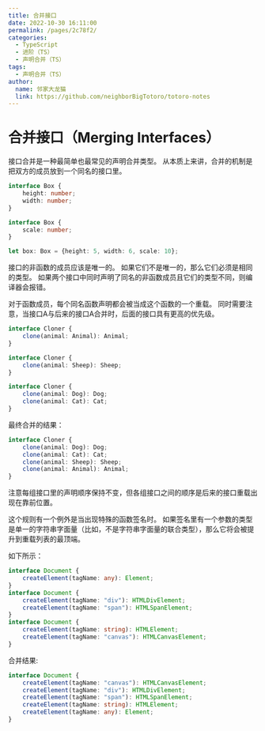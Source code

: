 ```yaml
---
title: 合并接口
date: 2022-10-30 16:11:00
permalink: /pages/2c78f2/
categories:
  - TypeScript
  - 进阶（TS）
  - 声明合并（TS）
tags:
  - 声明合并（TS）
author: 
  name: 邻家大龙猫
  link: https://github.com/neighborBigTotoro/totoro-notes
---
```




# 合并接口（Merging Interfaces）



接口合并是一种最简单也最常见的声明合并类型。 从本质上来讲，合并的机制是把双方的成员放到一个同名的接口里。

``` ts
interface Box {
    height: number;
    width: number;
}

interface Box {
    scale: number;
}

let box: Box = {height: 5, width: 6, scale: 10};
```


接口的非函数的成员应该是唯一的。 如果它们不是唯一的，那么它们必须是相同的类型。 如果两个接口中同时声明了同名的非函数成员且它们的类型不同，则编译器会报错。

对于函数成员，每个同名函数声明都会被当成这个函数的一个重载。 同时需要注意，当接口A与后来的接口A合并时，后面的接口具有更高的优先级。

``` ts
interface Cloner {
    clone(animal: Animal): Animal;
}

interface Cloner {
    clone(animal: Sheep): Sheep;
}

interface Cloner {
    clone(animal: Dog): Dog;
    clone(animal: Cat): Cat;
}
```

最终合并的结果：
``` ts
interface Cloner {
    clone(animal: Dog): Dog;
    clone(animal: Cat): Cat;
    clone(animal: Sheep): Sheep;
    clone(animal: Animal): Animal;
}
```

注意每组接口里的声明顺序保持不变，但各组接口之间的顺序是后来的接口重载出现在靠前位置。

这个规则有一个例外是当出现特殊的函数签名时。 如果签名里有一个参数的类型是单一的字符串字面量（比如，不是字符串字面量的联合类型），那么它将会被提升到重载列表的最顶端。

如下所示：
``` ts
interface Document {
    createElement(tagName: any): Element;
}
interface Document {
    createElement(tagName: "div"): HTMLDivElement;
    createElement(tagName: "span"): HTMLSpanElement;
}
interface Document {
    createElement(tagName: string): HTMLElement;
    createElement(tagName: "canvas"): HTMLCanvasElement;
}
```

合并结果:
``` ts
interface Document {
    createElement(tagName: "canvas"): HTMLCanvasElement;
    createElement(tagName: "div"): HTMLDivElement;
    createElement(tagName: "span"): HTMLSpanElement;
    createElement(tagName: string): HTMLElement;
    createElement(tagName: any): Element;
}
```